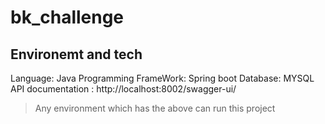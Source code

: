# bk_challenge

## Environemt and tech
Language: Java Programming
FrameWork: Spring boot
Database: MYSQL
API documentation : http://localhost:8002/swagger-ui/

> Any environment which has the above can run this project

